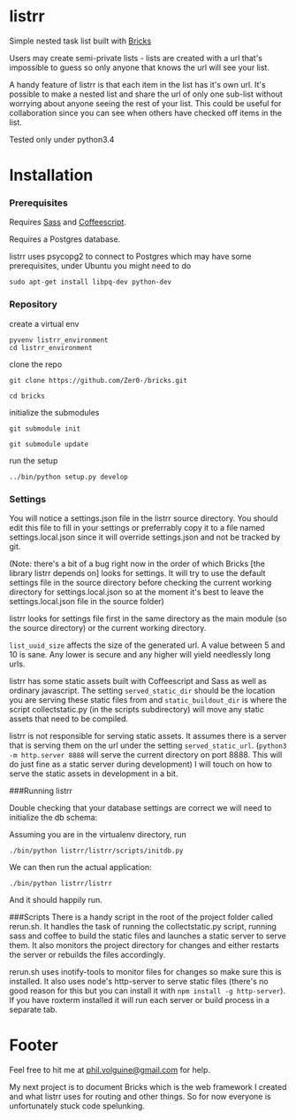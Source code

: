 listrr
======

Simple nested task list built with [Bricks](https://github.com/Zer0-/bricks.git)

Users may create semi-private lists - lists are created with a url that's impossible to guess so only
anyone that knows the url will see your list.

A handy feature of listrr is that each item in the list has it's own url. It's possible to make a nested list
and share the url of only one sub-list without worrying about anyone seeing the rest of your list.
This could be useful for collaboration since you can see when others have checked off items in the list.

Tested only under python3.4


Installation
=========

### Prerequisites
Requires [Sass](http://sass-lang.com/) and [Coffeescript](http://coffeescript.org/).

Requires a Postgres database.

listrr uses psycopg2 to connect to Postgres which may have some prerequisites, under Ubuntu you might need to do

`sudo apt-get install libpq-dev python-dev`


### Repository
create a virtual env

```
pyvenv listrr_environment
cd listrr_environment
```

clone the repo

`git clone https://github.com/Zer0-/bricks.git`

`cd bricks`

initialize the submodules

`git submodule init`

`git submodule update`

run the setup

`../bin/python setup.py develop`


### Settings
You will notice a settings.json file in the listrr source directory. You should edit this file
to fill in your settings or preferrably copy it to a file named settings.local.json since it will override settings.json
and not be tracked by git.

(Note: there's a bit of a bug right now in the order of which Bricks [the library listrr depends on] looks for settings.
It will try to use the default settings file in the source directory before checking the current working directory for settings.local.json so at the moment it's best to leave the settings.local.json file in the source folder)

listrr looks for settings file first in the same directory as the main module (so the source directory) or the current
working directory.

`list_uuid_size` affects the size of the generated url. A value between 5 and 10 is sane. Any lower is secure
and any higher will yield needlessly long urls.

listrr has some static assets built with Coffeescript and Sass as well as ordinary javascript. The setting `served_static_dir` should be the location you are serving these static files from and `static_buildout_dir` is where the script collectstatic.py (in the scripts subdirectory)
will move any static assets that need to be compiled.

listrr is not responsible for serving static assets. It assumes there is a server that is serving them on the url under the setting
`served_static_url`.
(`python3 -m http.server 8888` will serve the current directory on port 8888. This will do just fine as a static server during development)
 I will touch on how to serve the static assets in development in a bit.

###Running listrr

Double checking that your database settings are correct we will need to initialize the db schema:

Assuming you are in the virtualenv directory, run

`./bin/python listrr/listrr/scripts/initdb.py`

We can then run the actual application:

`./bin/python listrr/listrr`

And it should happily run.

###Scripts
There is a handy script in the root of the project folder called rerun.sh. It handles the task of running the collectstatic.py
script, running sass and coffee to build the static files and launches a static server to serve them. It also monitors
the project directory for changes and either restarts the server or rebuilds the files accordingly.

rerun.sh uses inotify-tools to monitor files for changes so make sure this is installed. It also uses node's http-server to serve
static files (there's no good reason for this but you can install it with `npm install -g http-server`). If you have roxterm installed
it will run each server or build process in a separate tab.


Footer
=========

Feel free to hit me at phil.volguine@gmail.com for help.


My next project is to document Bricks which is the web framework I created and what listrr uses for routing and other things.
So for now everyone is unfortunately stuck code spelunking.
